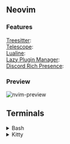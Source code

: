 ## Neovim  
### Features  
[Treesitter](https://github.com/nvim-treesitter/nvim-treesitter):  
[Telescope](https://github.com/nvim-telescope/telescope.nvim):  
[Lualine](https://github.com/nvim-lualine/lualine.nvim):  
[Lazy Plugin Manager](https://github.com/folke/lazy.nvim):    
[Discord Rich Presence](https://github.com/andweeb/presence.nvim):  
### Preview
![nvim-preview](https://github.com/Anish1337/dotfiles/assets/15726203/fff05a7e-caeb-42c5-aad0-06bbd8654f4b)



## Terminals
<details>
<summary>Bash</summary>
<br>
This is how you dropdown.
</details>  

<details>
<summary>Kitty</summary>
<br>
This is how you dropdown.
</details>
